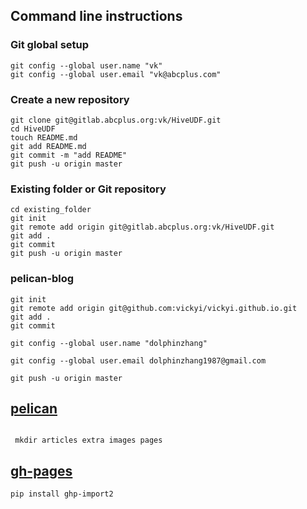 
## Command line instructions


### Git global setup
```
git config --global user.name "vk"
git config --global user.email "vk@abcplus.com"
```

### Create a new repository
```
git clone git@gitlab.abcplus.org:vk/HiveUDF.git
cd HiveUDF
touch README.md
git add README.md
git commit -m "add README"
git push -u origin master
```

### Existing folder or Git repository
```
cd existing_folder
git init
git remote add origin git@gitlab.abcplus.org:vk/HiveUDF.git
git add .
git commit
git push -u origin master
```

### pelican-blog
```
git init
git remote add origin git@github.com:vickyi/vickyi.github.io.git
git add .
git commit

git config --global user.name "dolphinzhang"

git config --global user.email dolphinzhang1987@gmail.com

git push -u origin master

```

## [pelican](http://docs.getpelican.com/en/3.6.3/tips.html)

```

 mkdir articles extra images pages
```


## [gh-pages](https://pypi.python.org/pypi/ghp-import2/1.0.1)
```
pip install ghp-import2
```

